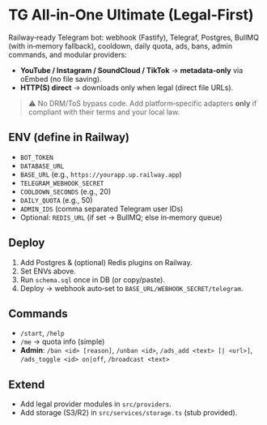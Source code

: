 # TG All‑in‑One Ultimate (Legal‑First)

Railway‑ready Telegram bot: webhook (Fastify), Telegraf, Postgres, BullMQ (with in‑memory fallback), cooldown, daily quota, ads, bans, admin commands, and modular providers:

- **YouTube / Instagram / SoundCloud / TikTok** → **metadata‑only** via oEmbed (no file saving).
- **HTTP(S) direct** → downloads only when legal (direct file URLs).

> ⚠️ No DRM/ToS bypass code. Add platform‑specific adapters **only** if compliant with their terms and your local law.

## ENV (define in Railway)
- `BOT_TOKEN`
- `DATABASE_URL`
- `BASE_URL` (e.g., `https://yourapp.up.railway.app`)
- `TELEGRAM_WEBHOOK_SECRET`
- `COOLDOWN_SECONDS` (e.g., 20)
- `DAILY_QUOTA` (e.g., 50)
- `ADMIN_IDS` (comma separated Telegram user IDs)
- Optional: `REDIS_URL` (if set → BullMQ; else in‑memory queue)

## Deploy
1. Add Postgres & (optional) Redis plugins on Railway.
2. Set ENVs above.
3. Run `schema.sql` once in DB (or copy/paste).
4. Deploy → webhook auto‑set to `BASE_URL/WEBHOOK_SECRET/telegram`.

## Commands
- `/start`, `/help`
- `/me` → quota info (simple)
- **Admin**: `/ban <id> [reason]`, `/unban <id>`, `/ads_add <text> [| <url>]`, `/ads_toggle <id> on|off`, `/broadcast <text>`

## Extend
- Add legal provider modules in `src/providers`.
- Add storage (S3/R2) in `src/services/storage.ts` (stub provided).
